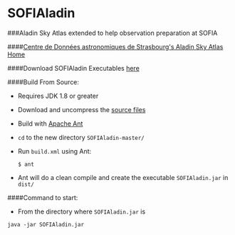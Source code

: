 SOFIAladin
============


###Aladin Sky Atlas extended to help observation preparation at SOFIA


####[Centre de Données astronomiques de Strasbourg's Aladin Sky Atlas Home](http://aladin.u-strasbg.fr/)


####Download SOFIAladin Executables [here](https://github.com/svvatters/SOFIAladin/releases)


####Build From Source:
* Requires JDK 1.8 or greater
* Download and uncompress the [source files](https://github.com/svvatters/SOFIAladin.git)
* Build with [Apache Ant](http://ant.apache.org/) 
 * `cd` to the new directory `SOFIAladin-master/`
 * Run `build.xml` using Ant:

   `$ ant`
  * Ant will do a clean compile and create the executable `SOFIAladin.jar` in `dist/`


####Command to start:
* From the directory where `SOFIAladin.jar` is
 
 `java -jar SOFIAladin.jar`

